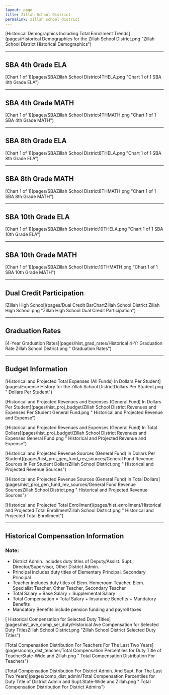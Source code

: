 ```yaml
---
layout: page
title: Zillah School District
permalink: zillah school district
---
```



[Historical Demographics Including Total Enrollment Trends](pages/Historical Demographics for the Zillah School District.png "Zillah School District Historical Demographics")

___

## SBA 4th Grade ELA

[Chart 1 of 1](pages/SBAZillah School District4THELA.png "Chart 1 of 1 SBA 4th Grade ELA")


___

## SBA 4th Grade MATH

[Chart 1 of 1](pages/SBAZillah School District4THMATH.png "Chart 1 of 1 SBA 4th Grade MATH")


___

## SBA 8th Grade ELA

[Chart 1 of 1](pages/SBAZillah School District8THELA.png "Chart 1 of 1 SBA 8th Grade ELA")


___

## SBA 8th Grade MATH

[Chart 1 of 1](pages/SBAZillah School District8THMATH.png "Chart 1 of 1 SBA 8th Grade MATH")


___

## SBA 10th Grade ELA

[Chart 1 of 1](pages/SBAZillah School District10THELA.png "Chart 1 of 1 SBA 10th Grade ELA")


___

## SBA 10th Grade MATH

[Chart 1 of 1](pages/SBAZillah School District10THMATH.png "Chart 1 of 1 SBA 10th Grade MATH")


___

## Dual Credit Participation

[Zillah High School](pages/Dual Credit BarChartZillah School District Zillah High School.png "Zillah High School Dual Credit Participation")


___

## Graduation Rates

[4-Year Graduation Rates](pages/hist_grad_rates/Historical 4-Yr Graduation Rate Zillah School District.png " Graduation Rates")


___

## Budget Information

[Historical and Projected Total Expenses (All Funds) In Dollars Per Student](pages/Expense History for the Zillah School DistrictDollars Per Student.png " Dollars Per Student")

[Historical and Projected Revenues and Expenses (General Fund) In Dollars Per Student](pages/hist_proj_budget/Zillah School District Revenues and Expenses Per Student General Fund.png " Historical and Projected Revenue and Expense")

[Historical and Projected Revenues and Expenses (General Fund) In Total Dollars](pages/hist_proj_budget/Zillah School District Revenues and Expenses General Fund.png " Historical and Projected Revenue and Expense")

[Historical and Projected Revenue Sources (General Fund) In Dollars Per Student](pages/hist_proj_gen_fund_rev_sources/General Fund Revenue Sources In Per Student DollarsZillah School District.png " Historical and Projected Revenue Sources")

[Historical and Projected Revenue Sources (General Fund) In Total Dollars](pages/hist_proj_gen_fund_rev_sources/General Fund Revenue SourcesZillah School District.png " Historical and Projected Revenue Sources")

[Historical and Projected Total Enrollment](pages/hist_enrollment/Historical and Projected Total EnrollmentZillah School District.png " Historical and Projected Total Enrollment")


___

## Historical Compensation Information
### Note:
- District Admin. includes duty titles of Deputy/Assist. Supt., Director/Supervisor, Other District Admin.
- Principal includes duty titles of Elementary Principal, Secondary Principal
- Teacher includes duty titles of Elem. Homeroom Teacher, Elem. Specialist Teacher, Other Teacher, Secondary Teacher
- Total Salary = Base Salary + Supplemental Salary
- Total Compensation = Total Salary + Insurance Benefits + Mandatory Benefits
- Mandatory Benefits include pension funding and payroll taxes

[ Historical Compensation for Selected Duty Titles](pages/hist_ave_comp_sel_duty/Historical Ave Compensation for Selected Duty TitlesZillah School District.png "Zillah School District Selected Duty Titles")

[Total Compensation Distribution For Teachers For The Last Two Years](pages/comp_dist_teacher/Total Compensation Percentiles for Duty Title of TeacherState-Wide and Zillah.png " Total Compensation Distribution For Teachers")

[Total Compensation Distribution For District Admin. And Supt. For The Last Two Years](pages/comp_dist_admin/Total Compensation Percentiles for Duty Title of District Admin and Supt.State-Wide and Zillah.png " Total Compensation Distribution For District Admins")

